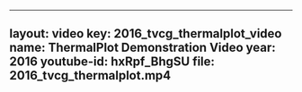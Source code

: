 ---
layout: video
key: 2016_tvcg_thermalplot_video
name: ThermalPlot Demonstration Video
year: 2016
youtube-id: hxRpf_BhgSU
file: 2016_tvcg_thermalplot.mp4
-------------------------------
